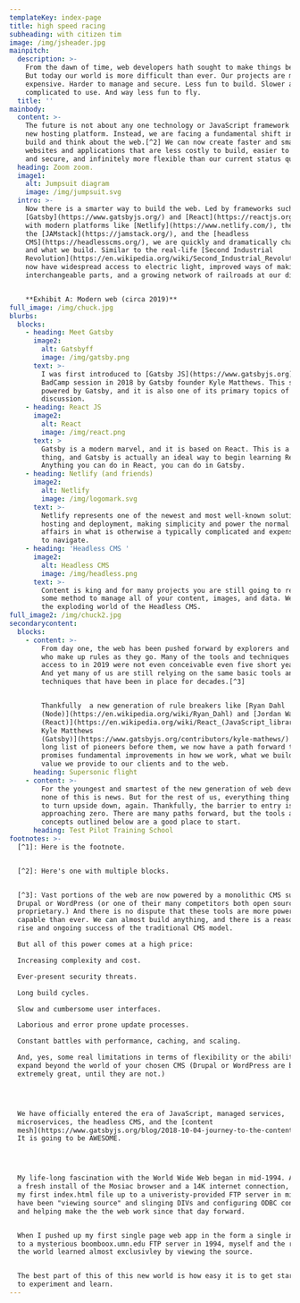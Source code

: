 ```yaml
---
templateKey: index-page
title: high speed racing
subheading: with citizen tim
image: /img/jsheader.jpg
mainpitch:
  description: >-
    From the dawn of time, web developers hath sought to make things better.[^1]
    But today our world is more difficult than ever. Our projects are more
    expensive. Harder to manage and secure. Less fun to build. Slower and more
    complicated to use. And way less fun to fly.
  title: ''
mainbody:
  content: >-
    The future is not about any one technology or JavaScript framework or cool
    new hosting platform. Instead, we are facing a fundamental shift in how we
    build and think about the web.[^2] We can now create faster and smarter
    websites and applications that are less costly to build, easier to maintain
    and secure, and infinitely more flexible than our current status quo. 
  heading: Zoom zoom.
  image1:
    alt: Jumpsuit diagram
    image: /img/jumpsuit.svg
  intro: >-
    Now there is a smarter way to build the web. Led by frameworks such as
    [Gatsby](https://www.gatsbyjs.org/) and [React](https://reactjs.org/), along
    with modern platforms like [Netlify](https://www.netlify.com/), the rise of
    the [JAMstack](https://jamstack.org/), and the [headless
    CMS](https://headlesscms.org/), we are quickly and dramatically changing how
    and what we build. Similar to the real-life [Second Industrial
    Revolution](https://en.wikipedia.org/wiki/Second_Industrial_Revolution), we
    now have widespread access to electric light, improved ways of making steel,
    interchangeable parts, and a growing network of railroads at our disposal.


    **Exhibit A: Modern web (circa 2019)**
full_image: /img/chuck.jpg
blurbs:
  blocks:
    - heading: Meet Gatsby
      image2:
        alt: Gatsbyff
        image: /img/gatsby.png
      text: >-
        I was first introduced to [Gatsby JS](https://www.gatsbyjs.org) at a
        BadCamp session in 2018 by Gatsby founder Kyle Matthews. This site is
        powered by Gatsby, and it is also one of its primary topics of
        discussion.
    - heading: React JS
      image2:
        alt: React
        image: /img/react.png
      text: >
        Gatsby is a modern marvel, and it is based on React. This is a good
        thing, and Gatsby is actually an ideal way to begin learning React.
        Anything you can do in React, you can do in Gatsby.
    - heading: Netlify (and friends)
      image2:
        alt: Netlify
        image: /img/logomark.svg
      text: >-
        Netlify represents one of the newest and most well-known solutions for
        hosting and deployment, making simplicity and power the normal state of
        affairs in what is otherwise a typically complicated and expensive world
        to navigate.
    - heading: 'Headless CMS '
      image2:
        alt: Headless CMS
        image: /img/headless.png
      text: >-
        Content is king and for many projects you are still going to require
        some method to manage all of your content, images, and data. Welcome to
        the exploding world of the Headless CMS.
full_image2: /img/chuck2.jpg
secondarycontent:
  blocks:
    - content: >-
        From day one, the web has been pushed forward by explorers and tinkerers
        who make up rules as they go. Many of the tools and techniques we have
        access to in 2019 were not even conceivable even five short years ago.
        And yet many of us are still relying on the same basic tools and
        techniques that have been in place for decades.[^3]


        Thankfully  a new generation of rule breakers like [Ryan Dahl
        (Node)](https://en.wikipedia.org/wiki/Ryan_Dahl) and [Jordan Walke
        (React)](https://en.wikipedia.org/wiki/React_(JavaScript_library)) and[
        Kyle Matthews
        (Gatsby)](https://www.gatsbyjs.org/contributors/kyle-mathews/) and a
        long list of pioneers before them, we now have a path forward that
        promises fundamental improvements in how we work, what we build, and the
        value we provide to our clients and to the web.
      heading: Supersonic flight
    - content: >-
        For the youngest and smartest of the new generation of web developers,
        none of this is news. But for the rest of us, everything thing is about
        to turn upside down, again. Thankfully, the barrier to entry is
        approaching zero. There are many paths forward, but the tools and
        concepts outlined below are a good place to start.
      heading: Test Pilot Training School
footnotes: >-
  [^1]: Here is the footnote.


  [^2]: Here's one with multiple blocks.


  [^3]: Vast portions of the web are now powered by a monolithic CMS such as
  Drupal or WordPress (or one of their many competitors both open source and
  proprietary.) And there is no dispute that these tools are more powerful and
  capable than ever. We can almost build anything, and there is a reason for the
  rise and ongoing success of the traditional CMS model.

  But all of this power comes at a high price: 

  Increasing complexity and cost. 

  Ever-present security threats. 

  Long build cycles. 

  Slow and cumbersome user interfaces. 

  Laborious and error prone update processes. 

  Constant battles with performance, caching, and scaling. 

  And, yes, some real limitations in terms of flexibility or the ability to
  expand beyond the world of your chosen CMS (Drupal or WordPress are both
  extremely great, until they are not.)




  We have officially entered the era of JavaScript, managed services,
  microservices, the headless CMS, and the [content
  mesh](https://www.gatsbyjs.org/blog/2018-10-04-journey-to-the-content-mesh/).
  It is going to be AWESOME.




  My life-long fascination with the World Wide Web began in mid-1994. Armed with
  a fresh install of the Mosiac browser and a 14K internet connection, I pushed
  my first index.html file up to a univeristy-provided FTP server in mid-1994. I
  have been "viewing source" and slinging DIVs and configuring ODBC connections
  and helping make the the web work since that day forward.


  When I pushed up my first single page web app in the form a single index.html
  to a mysterious boomboox.umn.edu FTP server in 1994, myself and the rest of
  the world learned almost exclusivley by viewing the source.


  The best part of this of this new world is how easy it is to get started, and
  to experiment and learn.
---
```


